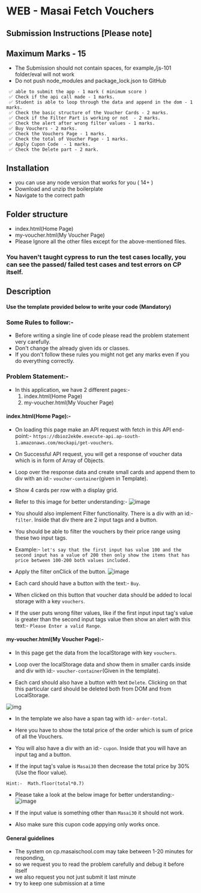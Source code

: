 # WEB - Masai Fetch Vouchers

## Submission Instructions [Please note]

## Maximum Marks - 15

- The Submission should not contain spaces, for example,/js-101 folder/eval will not work
- Do not push node_modules and package_lock.json to GitHub

```
 ✅ able to submit the app - 1 mark ( minimum score )
 ✅ Check if the api call made - 1 marks.
 ✅ Student is able to loop through the data and append in the dom - 1 marks.
 ✅ Check the basic structure of the Voucher Cards - 2 marks.
 ✅ Check if the Filter Part is working or not  - 2 marks.
 ✅ Check the alert after wrong filter values - 1 marks.
 ✅ Buy Vouchers - 2 marks.
 ✅ Check the Vouchers Page - 1 marks.
 ✅ Check the total of Voucher Page - 1 marks.
 ✅ Apply Cupon Code  - 1 marks.
 ✅ Check the Delete part - 2 mark.
```

## Installation

- you can use any node version that works for you ( 14+ )
- Download and unzip the boilerplate
- Navigate to the correct path

## Folder structure

- index.html(Home Page)
- my-voucher.html(My Voucher Page)
- Please Ignore all the other files except for the above-mentioned files.

### You haven't taught cypress to run the test cases locally, you can see the passed/ failed test cases and test errors on CP itself.

## Description

#### Use the template provided below to write your code (Mandatory)

### Some Rules to follow:-

- Before writing a single line of code please read the problem statement very carefully.
- Don't change the already given ids or classes.
- If you don't follow these rules you might not get any marks even if you do everything correctly.

### Problem Statement:-

- In this application, we have 2 different pages:-
  1. index.html(Home Page)
  2. my-voucher.html(My Voucher Page)

#### index.html(Home Page):-

- On loading this page make an API request with fetch in this API end-point:-
  `https://dbioz2ek0e.execute-api.ap-south-1.amazonaws.com/mockapi/get-vouchers`.

- On Successful API request, you will get a response of voucher data which is in form of Array of Objects.

- Loop over the response data and create small cards and append them to div with an id:- `voucher-container`(given in Template).

- Show 4 cards per row with a display grid.

- Refer to this image for better understanding:-
  ![image](https://i.imgur.com/8336LFG.png)

- You should also implement Filter functionality.
  There is a div with an id:- `filter`. Inside that div there are 2 input tags and a button.

- You should be able to filter the vouchers by their price range using these two input tags.
- Example:-
  `let's say that the first input has value 100 and the second input has a value of 200 then only show the items that has price between 100-200 both values included.`

- Apply the filter onClick of the button.
  ![image](https://i.imgur.com/wDJW5vU.png)

- Each card should have a button with the text:- `Buy`.

- When clicked on this button that voucher data should be added to local storage with a key `vouchers`.

- If the user puts wrong filter values, like if the first input input tag's value is greater than the second input tags value then show an alert with this text:- `Please Enter a valid Range`.

#### my-voucher.html(My Voucher Page):-

- In this page get the data from the localStorage with key `vouchers`.

- Loop over the localStorage data and show them in smaller cards inside and div with id:- `voucher-container`(Given in the template).

- Each card should also have a button with text `Delete`. Clicking on that this particular card should be deleted both from DOM and from LocalStorage.

![img](https://i.imgur.com/cqBjMem.png)

- In the template we also have a span tag with id:- `order-total`.

- Here you have to show the total price of the order which is sum of price of all the Vouchers.

- You will also have a div with an id:- `cupon`. Inside that you will have an input tag and a button.

- If the input tag's value is `Masai30` then decrease the total price by 30%(Use the floor value).

```
Hint:-  Math.floor(total*0.7)
```

- Please take a look at the below image for better understanding:- ![image](https://i.imgur.com/h6PsdNc.png)

- If the input value is something other than `Masai30` it should not work.

- Also make sure this cupon code appying only works once.

#### General guidelines

- The system on cp.masaischool.com may take between 1-20 minutes for responding,
- so we request you to read the problem carefully and debug it before itself
- we also request you not just submit it last minute
- try to keep one submission at a time
